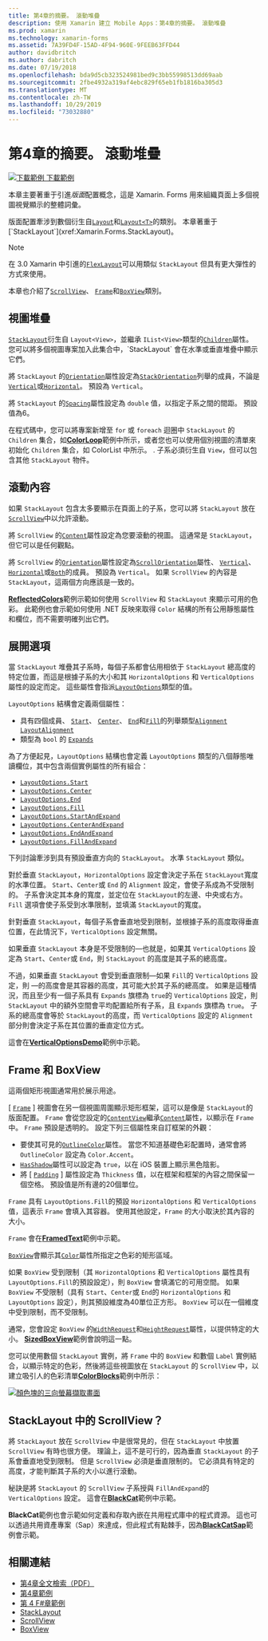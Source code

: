```yaml
---
title: 第4章的摘要。 滾動堆疊
description: 使用 Xamarin 建立 Mobile Apps：第4章的摘要。 滾動堆疊
ms.prod: xamarin
ms.technology: xamarin-forms
ms.assetid: 7A39FD4F-15AD-4F94-960E-9FEEB63FFD44
author: davidbritch
ms.author: dabritch
ms.date: 07/19/2018
ms.openlocfilehash: bda9d5cb323524981bed9c3bb55998513dd69aab
ms.sourcegitcommit: 2fbe4932a319af4ebc829f65eb1fb1816ba305d3
ms.translationtype: MT
ms.contentlocale: zh-TW
ms.lasthandoff: 10/29/2019
ms.locfileid: "73032880"
---
```

# <a name="summary-of-chapter-4-scrolling-the-stack"></a>第4章的摘要。 滾動堆疊

[![下載範例](~/media/shared/download.png) 下載範例](https://github.com/xamarin/xamarin-forms-book-samples/tree/master/Chapter04)

本章主要著重于引進*版面*配置概念，這是 Xamarin. Forms 用來組織頁面上多個視圖視覺顯示的整體詞彙。

版面配置牽涉到數個衍生自[`Layout`](xref:Xamarin.Forms.Layout)和[`Layout<T>`](xref:Xamarin.Forms.Layout`1)的類別。 本章著重于[`StackLayout`](xref:Xamarin.Forms.StackLayout)。

> [!NOTE]
> 在 3.0 Xamarin 中引進的[`FlexLayout`](~/xamarin-forms/user-interface/layouts/flex-layout.md)可以用類似 `StackLayout` 但具有更大彈性的方式來使用。

本章也介紹了[`ScrollView`](xref:Xamarin.Forms.ScrollView)、 [`Frame`](xref:Xamarin.Forms.Frame)和[`BoxView`](xref:Xamarin.Forms.BoxView)類別。

## <a name="stacks-of-views"></a>視圖堆疊

[`StackLayout`](xref:Xamarin.Forms.StackLayout)衍生自 `Layout<View>`，並繼承 `IList<View>`類型的[`Children`](xref:Xamarin.Forms.Layout`1)屬性。 您可以將多個視圖專案加入此集合中，`StackLayout` 會在水準或垂直堆疊中顯示它們。

將 `StackLayout` 的[`Orientation`](xref:Xamarin.Forms.StackLayout.Orientation)屬性設定為[`StackOrientation`](xref:Xamarin.Forms.StackOrientation)列舉的成員，不論是[`Vertical`](xref:Xamarin.Forms.StackOrientation.Vertical)或[`Horizontal`](xref:Xamarin.Forms.StackOrientation.Horizontal)。 預設為 `Vertical`。

將 `StackLayout` 的[`Spacing`](xref:Xamarin.Forms.StackLayout.Spacing)屬性設定為 `double` 值，以指定子系之間的間距。 預設值為6。

在程式碼中，您可以將專案新增至 `for` 或 `foreach` 迴圈中 `StackLayout` 的 `Children` 集合，如[**ColorLoop**](https://github.com/xamarin/xamarin-forms-book-samples/tree/master/Chapter04/ColorLoop)範例中所示，或者您也可以使用個別視圖的清單來初始化 `Children` 集合，如 ColorList 中所示。 [](https://github.com/xamarin/xamarin-forms-book-samples/tree/master/Chapter04/ColorList). 子系必須衍生自 `View`，但可以包含其他 `StackLayout` 物件。

## <a name="scrolling-content"></a>滾動內容

如果 `StackLayout` 包含太多要顯示在頁面上的子系，您可以將 `StackLayout` 放在[`ScrollView`](xref:Xamarin.Forms.ScrollView)中以允許滾動。

將 `ScrollView` 的[`Content`](xref:Xamarin.Forms.ScrollView.Content)屬性設定為您要滾動的視圖。 這通常是 `StackLayout`，但它可以是任何觀點。

將 `ScrollView` 的[`Orientation`](xref:Xamarin.Forms.ScrollView.Orientation)屬性設定為[`ScrollOrientation`](xref:Xamarin.Forms.ScrollOrientation)屬性、 [`Vertical`](xref:Xamarin.Forms.ScrollOrientation.Vertical)、 [`Horizontal`](xref:Xamarin.Forms.ScrollOrientation.Horizontal)或[`Both`](xref:Xamarin.Forms.ScrollOrientation.Both)的成員。 預設為 `Vertical`。 如果 `ScrollView` 的內容是 `StackLayout`，這兩個方向應該是一致的。

[**ReflectedColors**](https://github.com/xamarin/xamarin-forms-book-samples/tree/master/Chapter04/ReflectedColors)範例示範如何使用 `ScrollView` 和 `StackLayout` 來顯示可用的色彩。 此範例也會示範如何使用 .NET 反映來取得 `Color` 結構的所有公用靜態屬性和欄位，而不需要明確列出它們。

## <a name="the-expands-option"></a>展開選項

當 `StackLayout` 堆疊其子系時，每個子系都會佔用相依于 `StackLayout` 總高度的特定位置，而這是根據子系的大小和其 `HorizontalOptions` 和 `VerticalOptions` 屬性的設定而定。 這些屬性會指派[`LayoutOptions`](xref:Xamarin.Forms.LayoutOptions)類型的值。

`LayoutOptions` 結構會定義兩個屬性：

- 具有四個成員、 [`Start`](xref:Xamarin.Forms.LayoutAlignment.Start)、 [`Center`](xref:Xamarin.Forms.LayoutAlignment.Center)、 [`End`](xref:Xamarin.Forms.LayoutAlignment.End)和[`Fill`](xref:Xamarin.Forms.LayoutAlignment.Fill)的列舉類型[`Alignment`](xref:Xamarin.Forms.LayoutOptions.Alignment) [`LayoutAlignment`](xref:Xamarin.Forms.LayoutAlignment)
- 類型為 `bool` 的 [`Expands`](xref:Xamarin.Forms.LayoutOptions.Expands)

為了方便起見，`LayoutOptions` 結構也會定義 `LayoutOptions` 類型的八個靜態唯讀欄位，其中包含兩個實例屬性的所有組合：

- [`LayoutOptions.Start`](xref:Xamarin.Forms.LayoutOptions.Start)
- [`LayoutOptions.Center`](xref:Xamarin.Forms.LayoutOptions.Center)
- [`LayoutOptions.End`](xref:Xamarin.Forms.LayoutOptions.End)
- [`LayoutOptions.Fill`](xref:Xamarin.Forms.LayoutOptions.Fill)
- [`LayoutOptions.StartAndExpand`](xref:Xamarin.Forms.LayoutOptions.StartAndExpand)
- [`LayoutOptions.CenterAndExpand`](xref:Xamarin.Forms.LayoutOptions.CenterAndExpand)
- [`LayoutOptions.EndAndExpand`](xref:Xamarin.Forms.LayoutOptions.EndAndExpand)
- [`LayoutOptions.FillAndExpand`](xref:Xamarin.Forms.LayoutOptions.FillAndExpand)

下列討論牽涉到具有預設垂直方向的 `StackLayout`。 水準 `StackLayout` 類似。

對於垂直 `StackLayout`，`HorizontalOptions` 設定會決定子系在 `StackLayout`寬度的水準位置。 `Start`、`Center`或 `End` 的 `Alignment` 設定，會使子系成為不受限制的。 子系會決定其本身的寬度，並定位在 `StackLayout`的左邊、中央或右方。 `Fill` 選項會使子系受到水準限制，並填滿 `StackLayout`的寬度。

針對垂直 `StackLayout`，每個子系會垂直地受到限制，並根據子系的高度取得垂直位置，在此情況下，`VerticalOptions` 設定無關。

如果垂直 `StackLayout` 本身是不受限制的&mdash;也就是，如果其 `VerticalOptions` 設定為 `Start`、`Center`或 `End`，則 `StackLayout` 的高度是其子系的總高度。

不過，如果垂直 `StackLayout` 會受到垂直限制&mdash;如果 `Fill`的 `VerticalOptions` 設定，則 &mdash;的高度會是其容器的高度，其可能大於其子系的總高度。 如果是這種情況，而且至少有一個子系具有 `Expands` 旗標為 `true`的 `VerticalOptions` 設定，則 `StackLayout` 中的額外空間會平均配置給所有子系，且 `Expands` 旗標為 `true`。 子系的總高度會等於 `StackLayout`的高度，而 `VerticalOptions` 設定的 `Alignment` 部分則會決定子系在其位置的垂直定位方式。

這會在[**VerticalOptionsDemo**](https://github.com/xamarin/xamarin-forms-book-samples/tree/master/Chapter04/VerticalOptionsDemo)範例中示範。

## <a name="frame-and-boxview"></a>Frame 和 BoxView

這兩個矩形視圖通常用於展示用途。

[ [`Frame`](xref:Xamarin.Forms.Frame) ] 視圖會在另一個視圖周圍顯示矩形框架，這可以是像是 `StackLayout`的版面配置。 `Frame` 會從您設定的[`ContentView`](xref:Xamarin.Forms.ContentView)繼承[`Content`](xref:Xamarin.Forms.ContentView.Content)屬性，以顯示在 `Frame`中。 `Frame` 預設是透明的。 設定下列三個屬性來自訂框架的外觀：

- 要使其可見的[`OutlineColor`](xref:Xamarin.Forms.Frame.OutlineColor)屬性。 當您不知道基礎色彩配置時，通常會將 `OutlineColor` 設定為 `Color.Accent`。
- [`HasShadow`](xref:Xamarin.Forms.Frame.HasShadow)屬性可以設定為 `true`，以在 iOS 裝置上顯示黑色陰影。
- 將 [ [`Padding`](xref:Xamarin.Forms.Layout.Padding) ] 屬性設定為 `Thickness` 值，以在框架和框架的內容之間保留一個空格。 預設值是所有邊的20個單位。

`Frame` 具有 `LayoutOptions.Fill`的預設 `HorizontalOptions` 和 `VerticalOptions` 值，這表示 `Frame` 會填入其容器。 使用其他設定，`Frame` 的大小取決於其內容的大小。

`Frame` 會在[**FramedText**](https://github.com/xamarin/xamarin-forms-book-samples/tree/master/Chapter04/FramedText)範例中示範。

[`BoxView`](xref:Xamarin.Forms.BoxView)會顯示其[`Color`](xref:Xamarin.Forms.BoxView.Color)屬性所指定之色彩的矩形區域。

如果 `BoxView` 受到限制（其 `HorizontalOptions` 和 `VerticalOptions` 屬性具有 `LayoutOptions.Fill`的預設設定），則 `BoxView` 會填滿它的可用空間。 如果 `BoxView` 不受限制（具有 `Start`、`Center`或 `End`的 `HorizontalOptions` 和 `LayoutOptions` 設定），則其預設維度為40單位正方形。 `BoxView` 可以在一個維度中受到限制，而不受限制。

通常，您會設定 `BoxView` 的[`WidthRequest`](xref:Xamarin.Forms.VisualElement.WidthRequest)和[`HeightRequest`](xref:Xamarin.Forms.VisualElement.HeightRequest)屬性，以提供特定的大小。 [**SizedBoxView**](https://github.com/xamarin/xamarin-forms-book-samples/tree/master/Chapter04/SizedBoxView)範例會說明這一點。

您可以使用數個 `StackLayout` 實例，將 `Frame` 中的 `BoxView` 和數個 `Label` 實例結合，以顯示特定的色彩，然後將這些視圖放在 `StackLayout` 的 `ScrollView` 中，以建立吸引人的色彩清單[**ColorBlocks**](https://github.com/xamarin/xamarin-forms-book-samples/tree/master/Chapter04/ColorBlocks)範例中所示：

[![顏色塊的三向螢幕擷取畫面](images/ch04fg11-small.png "色彩清單")](images/ch04fg11-large.png#lightbox "色彩清單")

## <a name="a-scrollview-in-a-stacklayout"></a>StackLayout 中的 ScrollView？

將 `StackLayout` 放在 `ScrollView` 中是很常見的，但在 `StackLayout` 中放置 `ScrollView` 有時也很方便。 理論上，這不是可行的，因為垂直 `StackLayout` 的子系會垂直地受到限制。 但是 `ScrollView` 必須是垂直限制的。 它必須具有特定的高度，才能判斷其子系的大小以進行滾動。

秘訣是將 `StackLayout` 的 `ScrollView` 子系授與 `FillAndExpand`的 `VerticalOptions` 設定。 這會在[**BlackCat**](https://github.com/xamarin/xamarin-forms-book-samples/tree/master/Chapter04/BlackCat)範例中示範。

**BlackCat**範例也會示範如何定義和存取內嵌在共用程式庫中的程式資源。 這也可以透過共用資產專案（Sap）來達成，但此程式有點棘手，因為[**BlackCatSap**](https://github.com/xamarin/xamarin-forms-book-samples/tree/master/Chapter04/BlackCatSap)範例會示範。

## <a name="related-links"></a>相關連結

- [第4章全文檢索（PDF）](https://download.xamarin.com/developer/xamarin-forms-book/XamarinFormsBook-Ch04-Apr2016.pdf)
- [第4章範例](https://github.com/xamarin/xamarin-forms-book-samples/tree/master/Chapter04)
- [第 4 F#章範例](https://github.com/xamarin/xamarin-forms-book-samples/tree/master/Chapter04/FS)
- [StackLayout](~/xamarin-forms/user-interface/layouts/stack-layout.md)
- [ScrollView](~/xamarin-forms/user-interface/layouts/scroll-view.md)
- [BoxView](~/xamarin-forms/user-interface/boxview.md)
